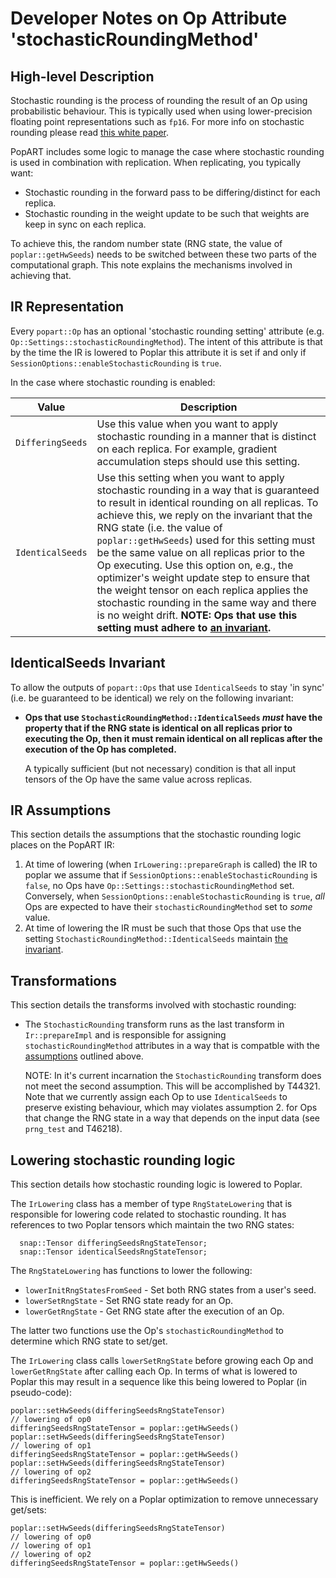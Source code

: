 # Developer Notes on Op Attribute 'stochasticRoundingMethod'

## High-level Description

Stochastic rounding is the process of rounding the result of an Op using
probabilistic behaviour. This is typically used when using lower-precision
floating point representations such as `fp16`. For more info on stochastic
rounding please read [this white
paper](https://docs.graphcore.ai/projects/ai-float-white-paper/en/latest/ai-float.html?highlight=stochastic%20rounding#deterministic-versus-stochastic-rounding).

PopART includes some logic to manage the case where stochastic rounding is used
in combination with replication. When replicating, you typically want:

* Stochastic rounding in the forward pass to be differing/distinct for each
  replica.
* Stochastic rounding in the weight update to be such that weights are keep in
  sync on each replica.

To achieve this, the random number state (RNG state, the value of
`poplar::getHwSeeds`) needs to be switched between these two parts of the
computational graph. This note explains the mechanisms involved in achieving
that.


## IR Representation

Every `popart::Op` has an optional 'stochastic rounding setting' attribute (e.g.
`Op::Settings::stochasticRoundingMethod`). The intent of this attribute is that
by the time the IR is lowered to Poplar this attribute it is set if and only if
`SessionOptions::enableStochasticRounding` is `true`.

In the case where stochastic rounding is enabled:

| Value                                             | Description                                                  |
| ------------------------------------------------- | ------------------------------------------------------------ |
| `DifferingSeeds`        | Use this value when you want to apply stochastic rounding in a manner that is distinct on each replica. For example, gradient accumulation steps should use this setting. |
| `IdenticalSeeds`        | Use this setting when you want to apply stochastic rounding in a way that is guaranteed to result in identical rounding on all replicas. To achieve this, we reply on the invariant that the RNG state (i.e. the value of `poplar::getHwSeeds`) used for this setting must be the same value on all replicas prior to the Op executing. Use this option on, e.g., the optimizer's weight update step to ensure that the weight tensor on each replica applies the stochastic rounding in the same way and there is no weight drift. **NOTE: Ops that use this setting must adhere to [an invariant](#identicalseeds-invariant).** |

## IdenticalSeeds Invariant

To allow the outputs of `popart::Ops` that use `IdenticalSeeds` to stay 'in
sync' (i.e. be guaranteed to be identical) we rely on the following invariant:

* **Ops that use `StochasticRoundingMethod::IdenticalSeeds` *must* have the
  property that if the RNG state is identical on all replicas prior to executing
  the Op, then it must remain identical on all replicas after the execution of
  the Op has completed.**

  A typically sufficient (but not necessary) condition is that all input tensors
  of the Op have the same value across replicas. 

## IR Assumptions

This section details the assumptions that the stochastic rounding logic places
on the PopART IR:

1. At time of lowering (when `IrLowering::prepareGraph` is called) the IR to
   poplar we assume that if `SessionOptions::enableStochasticRounding` is
   `false`, no Ops have `Op::Settings::stochasticRoundingMethod` set.
   Conversely, when `SessionOptions::enableStochasticRounding` is `true`, *all*
   Ops are expected to have their `stochasticRoundingMethod` set to *some*
   value.
2. At time of lowering the IR must be such that those Ops that use the setting
   `StochasticRoundingMethod::IdenticalSeeds` maintain [the
   invariant](#identicalseeds-invariant).

## Transformations

This section details the transforms involved with stochastic rounding:

* The `StochasticRounding` transform runs as the last transform in
  `Ir::prepareImpl` and is responsible for assigning `stochasticRoundingMethod`
  attributes in a way that is compatble with the [assumptions](#ir-assumptions)
  outlined above.

  NOTE: In it's current incarnation the `StochasticRounding` transform does not
  meet the second assumption. This will be accomplished by T44321. Note that we
  currently assign each Op to use `IdenticalSeeds` to preserve existing
  behaviour, which may violates assumption 2. for Ops that change the RNG state
  in a way that depends on the input data (see `prng_test` and T46218).

## Lowering stochastic rounding logic

This section details how stochastic rounding logic is lowered to Poplar.

The `IrLowering` class has a member of type `RngStateLowering` that is
responsible for lowering code related to stochastic rounding. It has references
to two Poplar tensors which maintain the two RNG states:
```
  snap::Tensor differingSeedsRngStateTensor;
  snap::Tensor identicalSeedsRngStateTensor;
```

The `RngStateLowering` has functions to lower the following:

* `lowerInitRngStatesFromSeed` - Set both RNG states from a user's seed.
* `lowerSetRngState` - Set RNG state ready for an Op.
* `lowerGetRngState` - Get RNG state after the execution of an Op.

The latter two functions use the Op's `stochasticRoundingMethod` to determine
which RNG state to set/get.

The `IrLowering` class calls `lowerSetRngState` before growing each Op and
`lowerGetRngState` after calling each Op. In terms of what is lowered to Poplar
this may result in a sequence like this being lowered to Poplar (in
pseudo-code):
```
poplar::setHwSeeds(differingSeedsRngStateTensor)
// lowering of op0
differingSeedsRngStateTensor = poplar::getHwSeeds()
poplar::setHwSeeds(differingSeedsRngStateTensor)
// lowering of op1
differingSeedsRngStateTensor = poplar::getHwSeeds()
poplar::setHwSeeds(differingSeedsRngStateTensor)
// lowering of op2
differingSeedsRngStateTensor = poplar::getHwSeeds()
```
This is inefficient. We rely on a Poplar optimization to remove unnecessary
get/sets:
```
poplar::setHwSeeds(differingSeedsRngStateTensor)
// lowering of op0
// lowering of op1
// lowering of op2
differingSeedsRngStateTensor = poplar::getHwSeeds()
```
